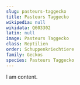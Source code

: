 ```yaml
---
slug: pasteurs-taggecko
title: Pasteurs Taggecko
wikipedia: null
wikidata: Q603302
latin: null
image: Pasteurs Taggecko
class: Reptilien
order: Schuppenkriechtiere
family: Geckos
species: Pasteurs Taggecko
---
```


I am content.
